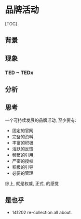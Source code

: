 # 品牌活动
[TOC]

## 背景

## 现象

### TED ~ TEDx


## 分析

## 思考

一个可持续发展的品牌活动, 至少要有:

- 固定的官网
- 完备的资料
- 丰富的积极
- 活跃的反馈
- 频繁的引用
- 严密的授权
- 积极的引导
- 必要的管理

综上, 就是权威, 正式, 的感觉

## 是也乎

- 141202 re-collection all about.
